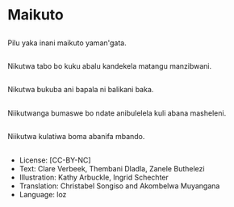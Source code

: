 # Maikuto

##
Pilu yaka inani maikuto yaman'gata.

##
Nikutwa tabo bo kuku abalu kandekela matangu manzibwani.

##
Nikutwa bukuba ani bapala ni balikani baka.

##
Niikutwanga bumaswe bo ndate anibulelela kuli abana masheleni.

##
Niikutwa kulatiwa boma abanifa mbando.

##
* License: [CC-BY-NC]
* Text: Clare Verbeek, Thembani Dladla, Zanele Buthelezi
* Illustration: Kathy Arbuckle, Ingrid Schechter
* Translation: Christabel Songiso and Akombelwa Muyangana
* Language: loz
